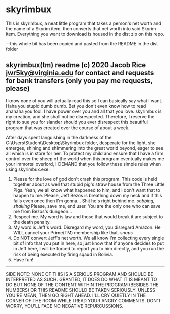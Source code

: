 # skyrimbux
This is skyrimbux, a neat little program that takes a person's net worth and the name of a Skyrim item, then converts that net worth into said Skyrim item. Everything you want to download is housed in the dist zip on this repo.

--this whole bit has been copied and pasted from the README in the dist folder

skyrimbux(tm) readme
(c) 2020 Jacob Rice
jwr5ky@virginia.edu for contact and requests for bank transfers (only you pay me requests, please)
---------------------------------------------------------------------------------------------------
I know none of you will actually read this so I can basically say what I want. Haha you stupid dumb dumb. Bet you
don't even know how to read ahahaha you fool. I have power over you and all that you love. skyrimbux is my
creation, and she shall not be disrespected. Therefore, I reserve the right to sue you for slander should you
ever disrespect this beautiful program that was created over the course of about a week.

After days spent languishing in the darkness of the C:\Users\Student\Desktop\Skyrimbux folder,
desperate for the light, she emerges, shining and shimmering into the great world beyond, eager to see all which
is in store for her. To protect my child and ensure that I have a firm control over the sheep of the world when
this program eventually makes me your immortal overlord, I DEMAND that you follow these simple rules when using
skyrimbux.exe:

1) Please for the love of god don't crash this program. This code is held together about as well that stupid pig's
straw house from the Three Little Pigs. Yeah, we all know what happened to him, and I don't want that to happen
to me. Please, Jeff Bezos is breathing down my neck and if this fails even once then I'm gonna... Shit he's right
behind me. *sobbing, shaking* Please, save me, end user. You are the only one who can save me from Bezos's
dungeon...
2) Respect me. My word is law and those that would break it are subject to the death penalty.
3) My word is Jeff's word. Disregard my word, you disregard Amazon. He WILL cancel your Prime(TM) membership
like that. *snaps*
4) Do NOT convert Jeff's net worth. We all know I'm collecting every single bit of info that you put in here,
so just know that if anyone decides to put in Jeff here, I will be forced to report you to him directly, and
you run the risk of being executed by firing sqaud in Bolivia.
5) Have fun!
-------------------------------------------------------------------------------------
SIDE NOTE: NONE OF THIS IS A SERIOUS PROGRAM AND SHOULD BE INTERPRETED AS SUCH. GRANTED, IT DOES DO WHAT IT
IS MEANT TO DO BUT NONE OF THE CONTENT WITHIN THE PROGRAM (BESIDES THE NUMBERS) OR THIS README SHOULD BE TAKEN
SERIOUSLY. UNLESS YOU'RE MEAN, THEN GO RIGHT AHEAD. I'LL CRY QUIETLY IN THE CORNER OF THE ROOM WHILE I READ YOUR
ANGRY COMMENTS. DON'T WORRY, YOU'LL FACE NO NEGATIVE REPURCUSSIONS.
